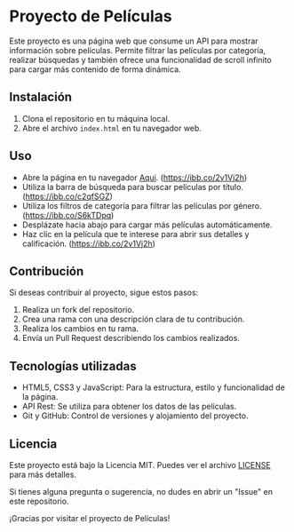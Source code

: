# Proyecto de Películas

Este proyecto es una página web que consume un API para mostrar información sobre películas. Permite filtrar las películas por categoría, realizar búsquedas y también ofrece una funcionalidad de scroll infinito para cargar más contenido de forma dinámica.

## Instalación

1. Clona el repositorio en tu máquina local.
2. Abre el archivo `index.html` en tu navegador web.

## Uso

- Abre la página en tu navegador [Aqui](https://movies-db-estebandev.netlify.app/).
  (https://ibb.co/2v1Vj2h)
- Utiliza la barra de búsqueda para buscar películas por título.
  (https://ibb.co/c2qfSGZ)
- Utiliza los filtros de categoría para filtrar las películas por género.
  (https://ibb.co/S6kTDpq)
- Desplázate hacia abajo para cargar más películas automáticamente.
- Haz clic en la película que te interese para abrir sus detalles y calificación.
  (https://ibb.co/2v1Vj2h)

## Contribución

Si deseas contribuir al proyecto, sigue estos pasos:

1. Realiza un fork del repositorio.
2. Crea una rama con una descripción clara de tu contribución.
3. Realiza los cambios en tu rama.
4. Envía un Pull Request describiendo los cambios realizados.

## Tecnologías utilizadas

- HTML5, CSS3 y JavaScript: Para la estructura, estilo y funcionalidad de la página.
- API Rest: Se utiliza para obtener los datos de las películas.
- Git y GitHub: Control de versiones y alojamiento del proyecto.

## Licencia

Este proyecto está bajo la Licencia MIT. Puedes ver el archivo [LICENSE](LICENSE) para más detalles.

Si tienes alguna pregunta o sugerencia, no dudes en abrir un "Issue" en este repositorio.

¡Gracias por visitar el proyecto de Películas!
